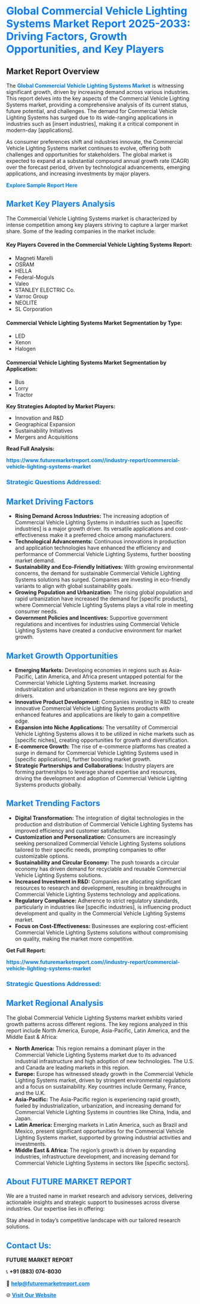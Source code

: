 <h1 style="color: #007BFF;">Global Commercial Vehicle Lighting Systems Market Report 2025-2033: Driving Factors, Growth Opportunities, and Key Players</h1>

<section id="overview">
<h2>Market Report Overview</h2>
<p>The <a href="https://www.futuremarketreport.com//industry-report/commercial-vehicle-lighting-systems-market" style="color: #007BFF; text-decoration: none;"><strong>Global Commercial Vehicle Lighting Systems Market</strong></a> is witnessing significant growth, driven by increasing demand across various industries. This report delves into the key aspects of the Commercial Vehicle Lighting Systems market, providing a comprehensive analysis of its current status, future potential, and challenges. The demand for Commercial Vehicle Lighting Systems has surged due to its wide-ranging applications in industries such as [insert industries], making it a critical component in modern-day [applications].</p>
<p>As consumer preferences shift and industries innovate, the Commercial Vehicle Lighting Systems market continues to evolve, offering both challenges and opportunities for stakeholders. The global market is expected to expand at a substantial compound annual growth rate (CAGR) over the forecast period, driven by technological advancements, emerging applications, and increasing investments by major players.</p>
</section>

<section id="overview">
<p><a href="https://www.futuremarketreport.com//request-sample/reportId=87285" style="color: #007BFF; text-decoration: none;"><strong>Explore Sample Report Here</strong></a></p>
</section>

<section id="key-players">
<h2 style="color: #007BFF;">Market Key Players Analysis</h2>
<p>The Commercial Vehicle Lighting Systems market is characterized by intense competition among key players striving to capture a larger market share. Some of the leading companies in the market include:</p>
<h4>Key Players Covered in the Commercial Vehicle Lighting Systems Report:</h4>
<ul><li>Magneti Marelli</li><li>OSRAM</li><li>HELLA</li><li>Federal-Moguls</li><li>Valeo</li><li>STANLEY ELECTRIC Co.</li><li>Varroc Group</li><li>NEOLITE</li><li>SL Corporation</li></ul>
<h4>Commercial Vehicle Lighting Systems Market Segmentation by Type:</h4>
<ul><li>LED</li><li>Xenon</li><li>Halogen</li></ul>

<h4>Commercial Vehicle Lighting Systems Market Segmentation by Application:</h4>
<ul><li>Bus</li><li>Lorry</li><li>Tractor</li></ul>
<p><strong>Key Strategies Adopted by Market Players:</strong></p>
<ul>
<li>Innovation and R&D</li>
<li>Geographical Expansion</li>
<li>Sustainability Initiatives</li>
<li>Mergers and Acquisitions</li>
</ul>
</section>

<section>
<p><strong>Read Full Analysis: </strong></p><a href="https://www.futuremarketreport.com//industry-report/commercial-vehicle-lighting-systems-market" style="color: #007BFF; text-decoration: none;"><strong>https://www.futuremarketreport.com//industry-report/commercial-vehicle-lighting-systems-market</strong></a>
<h3 style="color: #007BFF;">Strategic Questions Addressed:</h3>
</section>

<section id="driving-factors">
<h2 style="color: #007BFF;">Market Driving Factors</h2>
<ul>
<li><strong>Rising Demand Across Industries:</strong> The increasing adoption of Commercial Vehicle Lighting Systems in industries such as [specific industries] is a major growth driver. Its versatile applications and cost-effectiveness make it a preferred choice among manufacturers.</li>
<li><strong>Technological Advancements:</strong> Continuous innovations in production and application technologies have enhanced the efficiency and performance of Commercial Vehicle Lighting Systems, further boosting market demand.</li>
<li><strong>Sustainability and Eco-Friendly Initiatives:</strong> With growing environmental concerns, the demand for sustainable Commercial Vehicle Lighting Systems solutions has surged. Companies are investing in eco-friendly variants to align with global sustainability goals.</li>
<li><strong>Growing Population and Urbanization:</strong> The rising global population and rapid urbanization have increased the demand for [specific products], where Commercial Vehicle Lighting Systems plays a vital role in meeting consumer needs.</li>
<li><strong>Government Policies and Incentives:</strong> Supportive government regulations and incentives for industries using Commercial Vehicle Lighting Systems have created a conducive environment for market growth.</li>
</ul>
</section>

<section id="growth-opportunities">
<h2 style="color: #007BFF;">Market Growth Opportunities</h2>
<ul>
<li><strong>Emerging Markets:</strong> Developing economies in regions such as Asia-Pacific, Latin America, and Africa present untapped potential for the Commercial Vehicle Lighting Systems market. Increasing industrialization and urbanization in these regions are key growth drivers.</li>
<li><strong>Innovative Product Development:</strong> Companies investing in R&D to create innovative Commercial Vehicle Lighting Systems products with enhanced features and applications are likely to gain a competitive edge.</li>
<li><strong>Expansion into Niche Applications:</strong> The versatility of Commercial Vehicle Lighting Systems allows it to be utilized in niche markets such as [specific niches], creating opportunities for growth and diversification.</li>
<li><strong>E-commerce Growth:</strong> The rise of e-commerce platforms has created a surge in demand for Commercial Vehicle Lighting Systems used in [specific applications], further boosting market growth.</li>
<li><strong>Strategic Partnerships and Collaborations:</strong> Industry players are forming partnerships to leverage shared expertise and resources, driving the development and adoption of Commercial Vehicle Lighting Systems products globally.</li>
</ul>
</section>

<section id="trending-factors">
<h2 style="color: #007BFF;">Market Trending Factors</h2>
<ul>
<li><strong>Digital Transformation:</strong> The integration of digital technologies in the production and distribution of Commercial Vehicle Lighting Systems has improved efficiency and customer satisfaction.</li>
<li><strong>Customization and Personalization:</strong> Consumers are increasingly seeking personalized Commercial Vehicle Lighting Systems solutions tailored to their specific needs, prompting companies to offer customizable options.</li>
<li><strong>Sustainability and Circular Economy:</strong> The push towards a circular economy has driven demand for recyclable and reusable Commercial Vehicle Lighting Systems solutions.</li>
<li><strong>Increased Investment in R&D:</strong> Companies are allocating significant resources to research and development, resulting in breakthroughs in Commercial Vehicle Lighting Systems technology and applications.</li>
<li><strong>Regulatory Compliance:</strong> Adherence to strict regulatory standards, particularly in industries like [specific industries], is influencing product development and quality in the Commercial Vehicle Lighting Systems market.</li>
<li><strong>Focus on Cost-Effectiveness:</strong> Businesses are exploring cost-efficient Commercial Vehicle Lighting Systems solutions without compromising on quality, making the market more competitive.</li>
</ul>
</section>

<section>
<p><strong>Get Full Report: </strong></p><a href="https://www.futuremarketreport.com//industry-report/commercial-vehicle-lighting-systems-market" style="color: #007BFF; text-decoration: none;"><strong>https://www.futuremarketreport.com//industry-report/commercial-vehicle-lighting-systems-market</strong></a>
<h3 style="color: #007BFF;">Strategic Questions Addressed:</h3>
</section>


<section id="regional-analysis">
<h2 style="color: #007BFF;">Market Regional Analysis</h2>
<p>The global Commercial Vehicle Lighting Systems market exhibits varied growth patterns across different regions. The key regions analyzed in this report include North America, Europe, Asia-Pacific, Latin America, and the Middle East & Africa:</p>
<ul>
<li><strong>North America:</strong> This region remains a dominant player in the Commercial Vehicle Lighting Systems market due to its advanced industrial infrastructure and high adoption of new technologies. The U.S. and Canada are leading markets in this region.</li>
<li><strong>Europe:</strong> Europe has witnessed steady growth in the Commercial Vehicle Lighting Systems market, driven by stringent environmental regulations and a focus on sustainability. Key countries include Germany, France, and the U.K.</li>
<li><strong>Asia-Pacific:</strong> The Asia-Pacific region is experiencing rapid growth, fueled by industrialization, urbanization, and increasing demand for Commercial Vehicle Lighting Systems in countries like China, India, and Japan.</li>
<li><strong>Latin America:</strong> Emerging markets in Latin America, such as Brazil and Mexico, present significant opportunities for the Commercial Vehicle Lighting Systems market, supported by growing industrial activities and investments.</li>
<li><strong>Middle East & Africa:</strong> The region’s growth is driven by expanding industries, infrastructure development, and increasing demand for Commercial Vehicle Lighting Systems in sectors like [specific sectors].</li>
</ul>
</section>

<footer>
<h2 style="color: #007BFF;">About FUTURE MARKET REPORT</h2>
<p>We are a trusted name in market research and advisory services, delivering actionable insights and strategic support to businesses across diverse industries. Our expertise lies in offering:</p>

<p>Stay ahead in today’s competitive landscape with our tailored research solutions.</p>

<h2 style="color: #007BFF;">Contact Us:</h2>
<p><strong>FUTURE MARKET REPORT</strong></p>
<p>📞 <strong>+91 (883) 074-8030</strong></p>
<p>📧 <strong><a href="mailto:help@futuremarketreport.com" style="color: #007BFF;">help@futuremarketreport.com</a></strong></p>
<p>🌐 <strong><a href="https://www.futuremarketreport.com/" style="color: #007BFF;">Visit Our Website</a></strong></p>
</footer>
